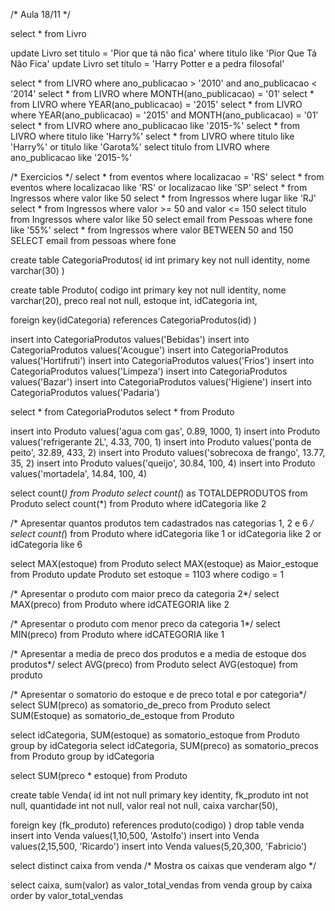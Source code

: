 /* Aula 18/11 */

select * from Livro

update Livro set titulo = 'Pior que tá não fica' where titulo like 'Pior Que Tá Não Fica'
update Livro set título = 'Harry Potter e a pedra filosofal'

select * from LIVRO where ano_publicacao > '2010' and ano_publicacao < '2014'
select * from LIVRO where MONTH(ano_publicacao) = '01'
select * from LIVRO where YEAR(ano_publicacao) = '2015'
select * from LIVRO where YEAR(ano_publicacao) = '2015' and MONTH(ano_publicacao) = '01'
select * from LIVRO where ano_publicacao like '2015-%'
select * from LIVRO where titulo like 'Harry%'
select * from LIVRO where titulo like 'Harry%' or titulo like 'Garota%'
select titulo from LIVRO where ano_publicacao like '2015-%'

/* Exercicios */
select * from eventos where localizacao = 'RS'
select * from eventos where localizacao like 'RS' or localizacao like 'SP'
select * from Ingressos where valor like 50
select * from Ingressos where lugar like 'RJ'
select * from Ingressos where valor >= 50 and valor <= 150
select titulo from Ingressos where valor like 50
select email from Pessoas where fone like '55%'
select * from Ingressos where valor BETWEEN 50 and 150
SELECT email from pessoas where fone

create table CategoriaProdutos(
id int primary key not null identity,
nome varchar(30)
)

create table Produto(
codigo int primary key not null identity,
nome varchar(20),
preco real not null,
estoque int,
idCategoria int,

foreign key(idCategoria) references CategoriaProdutos(id)
)

insert into CategoriaProdutos values('Bebidas')
insert into CategoriaProdutos values('Acougue')
insert into CategoriaProdutos values('Hortifruti')
insert into CategoriaProdutos values('Frios')
insert into CategoriaProdutos values('Limpeza')
insert into CategoriaProdutos values('Bazar')
insert into CategoriaProdutos values('Higiene')
insert into CategoriaProdutos values('Padaria')

select * from CategoriaProdutos
select * from Produto

insert into Produto values('agua com gas', 0.89, 1000, 1)
insert into Produto values('refrigerante 2L', 4.33, 700, 1)
insert into Produto values('ponta de peito', 32.89, 433, 2)
insert into Produto values('sobrecoxa de frango', 13.77, 35, 2)
insert into Produto values('queijo', 30.84, 100, 4)
insert into Produto values('mortadela', 14.84, 100, 4)

select count(*) from Produto
select count(*) as TOTALDEPRODUTOS from Produto
select count(*) from Produto where idCategoria like 2

/* Apresentar quantos produtos tem cadastrados nas categorias 1, 2 e 6 */
select count(*) from Produto where idCategoria like 1 or idCategoria like 2 or idCategoria like 6

select MAX(estoque) from Produto
select MAX(estoque) as Maior_estoque from Produto
update Produto set estoque = 1103 where codigo = 1

/* Apresentar o produto com maior preco da categoria 2*/
select MAX(preco) from Produto where idCATEGORIA like 2

/* Apresentar o produto com menor preco da categoria 1*/
select MIN(preco) from Produto where idCATEGORIA like 1

/* Apresentar a media de preco dos produtos e a media de estoque dos produtos*/
select AVG(preco) from Produto
select AVG(estoque) from produto

/* Apresentar o somatorio do estoque e de preco total e por categoria*/
select SUM(preco) as somatorio_de_preco from Produto
select SUM(Estoque) as somatorio_de_estoque from Produto

select idCategoria, SUM(estoque) as somatorio_estoque from Produto group by idCategoria
select idCategoria, SUM(preco) as somatorio_precos from Produto group by idCategoria

select SUM(preco * estoque) from Produto

create table Venda(
id int not null primary key identity,
fk_produto int not null,
quantidade int not null,
valor real not null,
caixa varchar(50),

foreign key (fk_produto) references produto(codigo)
)
drop table venda
insert into Venda values(1,10,500, 'Astolfo')
insert into Venda values(2,15,500, 'Ricardo')
insert into Venda values(5,20,300, 'Fabricio')

select distinct caixa from venda /* Mostra os caixas que venderam algo */

select caixa, sum(valor) as valor_total_vendas from venda group by caixa order by valor_total_vendas